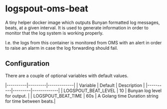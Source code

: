 # logspout-oms-beat

A tiny helper docker image which outputs Bunyan formatted log messages, beats, 
at a given interval. It is used to generate information in order to monitor that
the log system is working properly.

I.e. the logs from this container is monitored from OMS with an alert in 
order to raise an alarm in case the log forwarding should fail.

## Configuration

There are a couple of optional variables with default values.

|----------|---------|-------------|
| Variable | Default | Description |
|----------|---------|-------------|
| LOGSPOUT_BEAT_LEVEL | 10 | Bunyan log level for output. |
| LOGSPOUT_BEAT_TIME | 60s | A Golang time Duration string for time between beats.|

